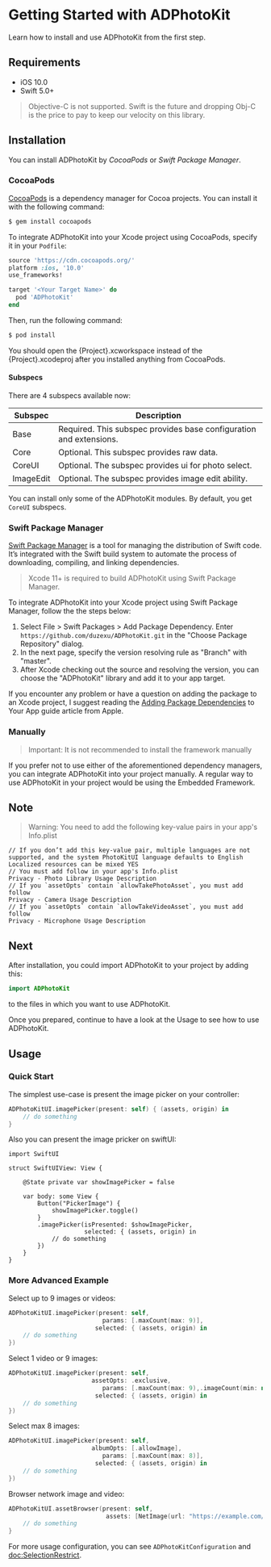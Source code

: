 # Getting Started with ADPhotoKit

Learn how to install and use ADPhotoKit from the first step.

## Requirements

* iOS 10.0
* Swift 5.0+

> Objective-C is not supported. Swift is the future and dropping Obj-C is the price to pay to keep our velocity on this library.

## Installation

You can install ADPhotoKit by *CocoaPods* or *Swift Package Manager*.

### CocoaPods

 [CocoaPods](http://cocoapods.org) is a dependency manager for Cocoa projects. You can install it with the following command:

 ```bash
 $ gem install cocoapods
 ```

To integrate ADPhotoKit into your Xcode project using CocoaPods, specify it in your `Podfile`:

```ruby
source 'https://cdn.cocoapods.org/'
platform :ios, '10.0'
use_frameworks!

target '<Your Target Name>' do
  pod 'ADPhotoKit'
end
```

Then, run the following command:

```bash
$ pod install
```

You should open the {Project}.xcworkspace instead of the {Project}.xcodeproj after you installed anything from CocoaPods.

#### Subspecs

There are 4 subspecs available now:

| Subspec | Description |
|---|---|
| Base | Required. This subspec provides base configuration and extensions. |
| Core | Optional. This subspec provides raw data. |
| CoreUI | Optional. The subspec provides ui for photo select. |
| ImageEdit | Optional. The subspec provides image edit ability. |

You can install only some of the ADPhotoKit modules. By default, you get `CoreUI` subspecs.

### Swift Package Manager

 [Swift Package Manager](https://swift.org/package-manager/) is a tool for managing the distribution of Swift code. It’s integrated with the Swift build system to automate the process of downloading, compiling, and linking dependencies.

> Xcode 11+ is required to build ADPhotoKit using Swift Package Manager.

To integrate ADPhotoKit into your Xcode project using Swift Package Manager, follow the the steps below:

1. Select File > Swift Packages > Add Package Dependency. Enter `https://github.com/duzexu/ADPhotoKit.git` in the "Choose Package Repository" dialog.
2. In the next page, specify the version resolving rule as "Branch" with "master".
3. After Xcode checking out the source and resolving the version, you can choose the "ADPhotoKit" library and add it to your app target.

If you encounter any problem or have a question on adding the package to an Xcode project, I suggest reading the [Adding Package Dependencies](https://developer.apple.com/documentation/swift_packages/adding_package_dependencies_to_your_app) to Your App guide article from Apple.

### Manually

> Important: It is not recommended to install the framework manually

If you prefer not to use either of the aforementioned dependency managers, you can integrate ADPhotoKit into your project manually. A regular way to use ADPhotoKit in your project would be using the Embedded Framework.

## Note

> Warning: You need to add the following key-value pairs in your app's Info.plist

```
// If you don’t add this key-value pair, multiple languages are not supported, and the system PhotoKitUI language defaults to English
Localized resources can be mixed YES
// You must add follow in your app's Info.plist
Privacy - Photo Library Usage Description
// If you `assetOpts` contain `allowTakePhotoAsset`, you must add follow
Privacy - Camera Usage Description
// If you `assetOpts` contain `allowTakeVideoAsset`, you must add follow
Privacy - Microphone Usage Description
```

## Next

After installation, you could import ADPhotoKit to your project by adding this:

```swift
import ADPhotoKit
```

to the files in which you want to use ADPhotoKit.

Once you prepared, continue to have a look at the Usage to see how to use ADPhotoKit.

## Usage

### Quick Start

The simplest use-case is present the image picker on your controller:

```swift
ADPhotoKitUI.imagePicker(present: self) { (assets, origin) in
    // do something
}
```

Also you can present the image pricker on swiftUI:

```
import SwiftUI

struct SwiftUIView: View {
    
    @State private var showImagePicker = false
    
    var body: some View {
        Button("PickerImage") {
            showImagePicker.toggle()
        }
        .imagePicker(isPresented: $showImagePicker,
                     selected: { (assets, origin) in
            // do something
        })
    }
}
```

### More Advanced Example

Select up to 9 images or videos:

```swift
ADPhotoKitUI.imagePicker(present: self,
                          params: [.maxCount(max: 9)],
                        selected: { (assets, origin) in
    // do something
})
```

Select 1 video or 9 images:

```swift
ADPhotoKitUI.imagePicker(present: self,
                       assetOpts: .exclusive,
                          params: [.maxCount(max: 9),.imageCount(min: nil, max: 9),.videoCount(min: nil, max: 1)],
                        selected: { (assets, origin) in
    // do something
})
```

Select max 8 images:

```swift
ADPhotoKitUI.imagePicker(present: self,
                       albumOpts: [.allowImage],
                          params: [.maxCount(max: 8)],
                        selected: { (assets, origin) in
    // do something
})
```

Browser network image and video:

```swift
ADPhotoKitUI.assetBrowser(present: self, 
                           assets: [NetImage(url: "https://example.com/xx.png"), NetVideo(url: "https://example.com/xx.mp4")]) { assets in
    // do something
}
```

For more usage configuration, you can see ``ADPhotoKitConfiguration`` and <doc:SelectionRestrict>.


